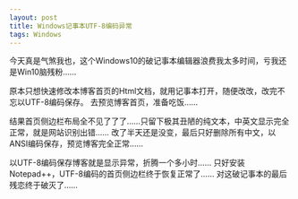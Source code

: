 ```yaml
---
layout: post
title: Windows记事本UTF-8编码异常
tags: Windows
---
```


今天真是气煞我也，这个Windows10的破记事本编辑器浪费我太多时间，亏我还是Win10脑残粉……

原本只想快速修改本博客首页的Html文档，就用记事本打开，随便改改，改完不忘以UTF-8编码保存。
去预览博客首页，准备吃饭……

结果首页侧边栏布局全不见了了了……只留下极其丑陋的纯文本，中英文显示完全正常，就是网站识别出错……
改了半天还是没变，最后只好删除所有中文，以ANSI编码保存，预览博客完全正常……

以UTF-8编码保存博客就是显示异常，折腾一个多小时……
只好安装Notepad++，UTF-8编码的首页侧边栏终于恢复正常了……
对这破记事本的最后残恋终于破灭了……